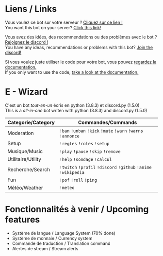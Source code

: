 # Liens / Links
Vous voulez ce bot sur votre serveur ? [Cliquez sur ce lien !](https://discord.com/api/oauth2/authorize?client_id=713781013830041640&permissions=334622423&scope=bot)<br>
You want this bot on your server? [Click this link!](https://discord.com/api/oauth2/authorize?client_id=713781013830041640&permissions=334622423&scope=bot)<br>

Vous avez des idées, des recommendations ou des problèmes avec le bot ? [Rejoignez le discord !](https://discord.gg/H68KXcm)<br>
You have any ideas, recommendations or problems with this bot? [Join the discord!](https://discord.gg/H68KXcm)<br>

Si vous voulez juste utiliser le code pour votre bot, vous pouvez [regardez la documentation.](https://github.com/MrSpaar/discord-bot/wiki)<br>
If you only want to use the code, [take a look at the documentation.](https://github.com/MrSpaar/discord-bot/wiki)<br>

# E - Wizard
C'est un bot *tout-en-un* écris en python (3.8.3) et discord.py (1.5.0)<br>
This is a *all-in-one* bot writen with python (3.8.3) and discord.py (1.5.0)

|Categorie/Category|Commandes/Commands|
|------------------|------------------|
|Moderation|`!ban` `!unban` `!kick` `!mute` `!warn` `!warns` `!annonce`|
|Setup|`!regles` `!roles` `!setup`|
|Musique/Music|`!play` `!pause` `!skip` `!remove`|
|Utilitaire/Utility|`!help` `!sondage` `!calcul`|
|Recherche/Search|`!twitch` `!profil` `!discord` `!github` `!anime` `!wikipedia`|
|Fun|`!pof` `!roll` `!ping`|
|Météo/Weather|`!meteo`|

# Fonctionnalités à venir / Upcoming features

- Système de langue / Language System (70% done)
- Système de monnaie / Currency system
- Commande de traduction / Translation command
- Alertes de stream / Stream alerts
